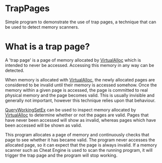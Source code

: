 # TrapPages
Simple program to demonstrate the use of trap pages, a technique that can be used to detect memory scanners.

# What is a trap page?
A 'trap page' is a page of memory allocated by [VirtualAlloc](https://docs.microsoft.com/en-us/windows/win32/api/memoryapi/nf-memoryapi-virtualalloc) which is intended to never be accessed. Accessing this memory in any way can be detected.

When memory is allocated with [VirtualAlloc](https://docs.microsoft.com/en-us/windows/win32/api/memoryapi/nf-memoryapi-virtualalloc), the newly allocated pages are considered to be invalid until their memory is accessed somehow. Once the memory within a given page is accessed, the page is committed to real physical memory and the page becomes valid. This is usually invisible and generally not important, however this technique relies upon that behaviour.

[QueryWorkingSetEx](https://docs.microsoft.com/en-us/windows/win32/api/psapi/nf-psapi-queryworkingsetex) can be used to inspect memory allocated by [VirtualAlloc](https://docs.microsoft.com/en-us/windows/win32/api/memoryapi/nf-memoryapi-virtualalloc) to determine whether or not the pages are valid. Pages that have never been accessed will show as invalid, whereas pages which have been accessed will be shown as valid.

This program allocates a page of memory and continuously checks that page to see whether it has became valid. The program never accesses the allocated page, so it can expect that the page is always invalid. If a memory scanner such as Cheat Engine is used to scan the running program, it will trigger the trap page and the program will stop working.
